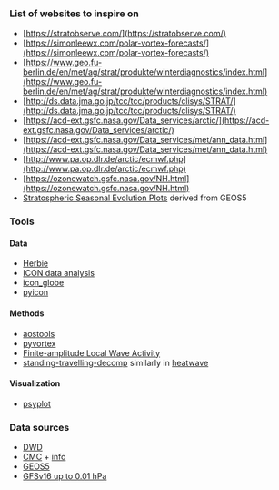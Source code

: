 ### List of websites to inspire on

  - [https://stratobserve.com/](https://stratobserve.com/)
  - [https://simonleewx.com/polar-vortex-forecasts/](https://simonleewx.com/polar-vortex-forecasts/)
  - [https://www.geo.fu-berlin.de/en/met/ag/strat/produkte/winterdiagnostics/index.html](https://www.geo.fu-berlin.de/en/met/ag/strat/produkte/winterdiagnostics/index.html)
  - [http://ds.data.jma.go.jp/tcc/tcc/products/clisys/STRAT/](http://ds.data.jma.go.jp/tcc/tcc/products/clisys/STRAT/)
  - [https://acd-ext.gsfc.nasa.gov/Data_services/arctic/](https://acd-ext.gsfc.nasa.gov/Data_services/arctic/)
  - [https://acd-ext.gsfc.nasa.gov/Data_services/met/ann_data.html](https://acd-ext.gsfc.nasa.gov/Data_services/met/ann_data.html)
  - [http://www.pa.op.dlr.de/arctic/ecmwf.php](http://www.pa.op.dlr.de/arctic/ecmwf.php)
  - [https://ozonewatch.gsfc.nasa.gov/NH.html](https://ozonewatch.gsfc.nasa.gov/NH.html)
  - [Stratospheric Seasonal Evolution Plots](https://acd-ext.gsfc.nasa.gov/Data_services/Current/seasonal_strat/seasonal_strat.html) derived from GEOS5

  

### Tools
#### Data

  - [Herbie](https://github.com/blaylockbk/Herbie)
  - [ICON data analysis](https://wiki.mpimet.mpg.de/doku.php?id=analysis:postprocessing_icon:start)
  - [icon_globe](https://github.com/guidocioni/icon_globe)
  - [pyicon](https://gitlab.dkrz.de/m300602/pyicon)

#### Methods
  - [aostools](https://github.com/mjucker/aostools)
  - [pyvortex](https://github.com/pankajkarman/pyvortex)
  - [Finite-amplitude Local Wave Activity](https://github.com/csyhuang/hn2016_falwa)
  - [standing-travelling-decomp](https://github.com/oliverwm1/standing-travelling-decomp) similarly in [heatwave](https://github.com/echarliewhite/heatwave)


#### Visualization
  - [psyplot](https://psyplot.github.io/)


  
  
### Data sources

  - [DWD](https://opendata.dwd.de/)
  - [CMC](https://dd.weather.gc.ca/) + [info](https://weather.gc.ca/grib/grib2_ens_geps_e.html)
  - [GEOS5](https://opendap.nccs.nasa.gov/dods/GEOS-5/fp/0.25_deg/fcast)
  - [GFSv16 up to 0.01 hPa](https://twitter.com/SimonLeeWx/status/1374297378891706370)
